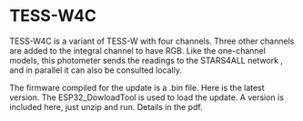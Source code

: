 # TESS-W4C
TESS-W4C is a variant of TESS-W with four channels. Three other channels are added to the integral channel to have RGB.
Like the one-channel models, this photometer sends the readings to the STARS4ALL network , and in parallel it can also be consulted locally. 

The firmware compiled for the update is a .bin file. Here is the latest version.
The ESP32_DowloadTool is used to load the update. A version is included here, just unzip and run. Details in the pdf.
